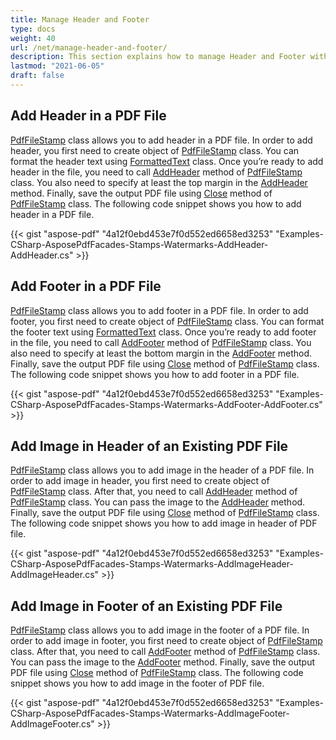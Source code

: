 ```yaml
---
title: Manage Header and Footer
type: docs
weight: 40
url: /net/manage-header-and-footer/
description: This section explains how to manage Header and Footer with Aspose.PDF Facades using PdfFileStamp Class.
lastmod: "2021-06-05"
draft: false
---
```


## Add Header in a PDF File

[PdfFileStamp](https://apireference.aspose.com/pdf/net/aspose.pdf.facades/pdffilestamp/constructors/main) class allows you to add header in a PDF file. In order to add header, you first need to create object of [PdfFileStamp](https://apireference.aspose.com/pdf/net/aspose.pdf.facades/pdffilestamp/constructors/main) class. You can format the header text using [FormattedText](https://apireference.aspose.com/pdf/net/aspose.pdf.facades/formattedtext) class. Once you’re ready to add header in the file, you need to call [AddHeader](https://apireference.aspose.com/pdf/net/aspose.pdf.facades.pdffilestamp/addheader/methods/4) method of [PdfFileStamp](https://apireference.aspose.com/pdf/net/aspose.pdf.facades/pdffilestamp/constructors/main) class. You also need to specify at least the top margin in the [AddHeader](https://apireference.aspose.com/pdf/net/aspose.pdf.facades.pdffilestamp/addheader/methods/4) method. Finally, save the output PDF file using [Close](https://apireference.aspose.com/pdf/net/aspose.pdf.facades/facade/methods/close) method of [PdfFileStamp](https://apireference.aspose.com/pdf/net/aspose.pdf.facades/pdffilestamp/constructors/main) class. The following code snippet shows you how to add header in a PDF file.



{{< gist "aspose-pdf" "4a12f0ebd453e7f0d552ed6658ed3253" "Examples-CSharp-AsposePdfFacades-Stamps-Watermarks-AddHeader-AddHeader.cs" >}}

## Add Footer in a PDF File

[PdfFileStamp](https://apireference.aspose.com/pdf/net/aspose.pdf.facades/pdffilestamp/constructors/main) class allows you to add footer in a PDF file. In order to add footer, you first need to create object of [PdfFileStamp](https://apireference.aspose.com/pdf/net/aspose.pdf.facades/pdffilestamp/constructors/main) class. You can format the footer text using [FormattedText](https://apireference.aspose.com/pdf/net/aspose.pdf.facades/formattedtext) class. Once you’re ready to add footer in the file, you need to call [AddFooter](https://apireference.aspose.com/pdf/net/aspose.pdf.facades/pdffilestamp/methods/addfooter/index) method of [PdfFileStamp](https://apireference.aspose.com/pdf/net/aspose.pdf.facades/pdffilestamp/constructors/main) class. You also need to specify at least the bottom margin in the [AddFooter](https://apireference.aspose.com/pdf/net/aspose.pdf.facades/pdffilestamp/methods/addfooter/index) method. Finally, save the output PDF file using [Close](https://apireference.aspose.com/pdf/net/aspose.pdf.facades/facade/methods/close) method of [PdfFileStamp](https://apireference.aspose.com/pdf/net/aspose.pdf.facades/pdffilestamp/constructors/main) class. The following code snippet shows you how to add footer in a PDF file.



{{< gist "aspose-pdf" "4a12f0ebd453e7f0d552ed6658ed3253" "Examples-CSharp-AsposePdfFacades-Stamps-Watermarks-AddFooter-AddFooter.cs" >}}

## Add Image in Header of an Existing PDF File

[PdfFileStamp](https://apireference.aspose.com/pdf/net/aspose.pdf.facades/pdffilestamp/constructors/main) class allows you to add image in the header of a PDF file. In order to add image in header, you first need to create object of [PdfFileStamp](https://apireference.aspose.com/pdf/net/aspose.pdf.facades/pdffilestamp/constructors/main) class. After that, you need to call [AddHeader](https://apireference.aspose.com/pdf/net/aspose.pdf.facades.pdffilestamp/addheader/methods/4) method of [PdfFileStamp](https://apireference.aspose.com/pdf/net/aspose.pdf.facades/pdffilestamp/constructors/main) class. You can pass the image to the [AddHeader](https://apireference.aspose.com/pdf/net/aspose.pdf.facades.pdffilestamp/addheader/methods/4) method. Finally, save the output PDF file using [Close](https://apireference.aspose.com/pdf/net/aspose.pdf.facades/facade/methods/close) method of [PdfFileStamp](https://apireference.aspose.com/pdf/net/aspose.pdf.facades/pdffilestamp/constructors/main) class. The following code snippet shows you how to add image in header of PDF file.



{{< gist "aspose-pdf" "4a12f0ebd453e7f0d552ed6658ed3253" "Examples-CSharp-AsposePdfFacades-Stamps-Watermarks-AddImageHeader-AddImageHeader.cs" >}}

## Add Image in Footer of an Existing PDF File

[PdfFileStamp](https://apireference.aspose.com/pdf/net/aspose.pdf.facades/pdffilestamp/constructors/main) class allows you to add image in the footer of a PDF file. In order to add image in footer, you first need to create object of [PdfFileStamp](https://apireference.aspose.com/pdf/net/aspose.pdf.facades/pdffilestamp/constructors/main) class. After that, you need to call [AddFooter](https://apireference.aspose.com/pdf/net/aspose.pdf.facades/pdffilestamp/methods/addfooter/index) method of [PdfFileStamp](https://apireference.aspose.com/pdf/net/aspose.pdf.facades/pdffilestamp/constructors/main) class. You can pass the image to the [AddFooter](https://apireference.aspose.com/pdf/net/aspose.pdf.facades/pdffilestamp/methods/addfooter/index) method. Finally, save the output PDF file using [Close](https://apireference.aspose.com/pdf/net/aspose.pdf.facades/facade/methods/close) method of [PdfFileStamp](https://apireference.aspose.com/pdf/net/aspose.pdf.facades/pdffilestamp/constructors/main) class. The following code snippet shows you how to add image in the footer of PDF file.



{{< gist "aspose-pdf" "4a12f0ebd453e7f0d552ed6658ed3253" "Examples-CSharp-AsposePdfFacades-Stamps-Watermarks-AddImageFooter-AddImageFooter.cs" >}}
